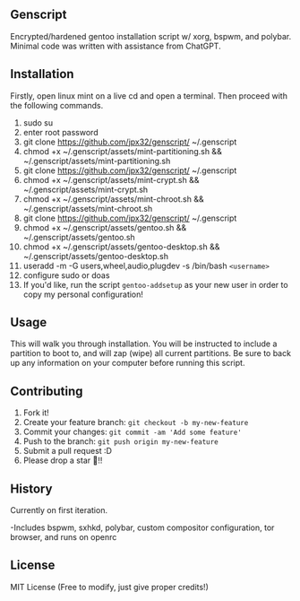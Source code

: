 ## Genscript

Encrypted/hardened gentoo installation script w/ xorg, bspwm, and polybar.
Minimal code was written with assistance from ChatGPT.

## Installation

Firstly, open linux mint on a live cd and open a terminal.
Then proceed with the following commands.

1. sudo su
2. enter root password
3. git clone https://github.com/jpx32/genscript/ ~/.genscript
4. chmod +x ~/.genscript/assets/mint-partitioning.sh && ~/.genscript/assets/mint-partitioning.sh
5. git clone https://github.com/jpx32/genscript/ ~/.genscript
6. chmod +x ~/.genscript/assets/mint-crypt.sh && ~/.genscript/assets/mint-crypt.sh
7. chmod +x ~/.genscript/assets/mint-chroot.sh && ~/.genscript/assets/mint-chroot.sh
8. git clone https://github.com/jpx32/genscript/ ~/.genscript
9. chmod +x ~/.genscript/assets/gentoo.sh && ~/.genscript/assets/gentoo.sh
10. chmod +x ~/.genscript/assets/gentoo-desktop.sh && ~/.genscript/assets/gentoo-desktop.sh
11. useradd -m -G users,wheel,audio,plugdev -s /bin/bash `<username>`
12. configure sudo or doas
13. If you'd like, run the script `gentoo-addsetup` as your new user in order to copy my personal configuration!

## Usage

This will walk you through installation. You will be instructed to include a partition
to boot to, and will zap (wipe) all current partitions. Be sure to back up any
information on your computer before running this script.

## Contributing

1. Fork it!
2. Create your feature branch: `git checkout -b my-new-feature`
3. Commit your changes: `git commit -am 'Add some feature'`
4. Push to the branch: `git push origin my-new-feature`
5. Submit a pull request :D
6. Please drop a star 🌟!!

## History

Currently on first iteration.

<p> -Includes bspwm, sxhkd, polybar, custom compositor configuration, tor browser, and runs on openrc</p>

## License

MIT License (Free to modify, just give proper credits!)
